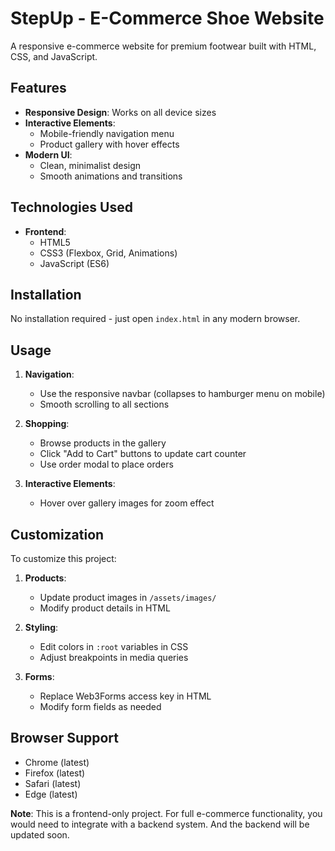# StepUp - E-Commerce Shoe Website

A responsive e-commerce website for premium footwear built with HTML, CSS, and JavaScript.

## Features

- **Responsive Design**: Works on all device sizes
- **Interactive Elements**:
  - Mobile-friendly navigation menu
  - Product gallery with hover effects
- **Modern UI**:
  - Clean, minimalist design
  - Smooth animations and transitions

## Technologies Used

- **Frontend**:
  - HTML5
  - CSS3 (Flexbox, Grid, Animations)
  - JavaScript (ES6)


## Installation

No installation required - just open `index.html` in any modern browser.

## Usage

1. **Navigation**:
   - Use the responsive navbar (collapses to hamburger menu on mobile)
   - Smooth scrolling to all sections

2. **Shopping**:
   - Browse products in the gallery
   - Click "Add to Cart" buttons to update cart counter
   - Use order modal to place orders

3. **Interactive Elements**:
   - Hover over gallery images for zoom effect

## Customization

To customize this project:

1. **Products**:
   - Update product images in `/assets/images/`
   - Modify product details in HTML

2. **Styling**:
   - Edit colors in `:root` variables in CSS
   - Adjust breakpoints in media queries

3. **Forms**:
   - Replace Web3Forms access key in HTML
   - Modify form fields as needed

## Browser Support

- Chrome (latest)
- Firefox (latest)
- Safari (latest)
- Edge (latest)


**Note**: This is a frontend-only project. For full e-commerce functionality, you would need to integrate with a backend system. And the backend will be updated soon.
